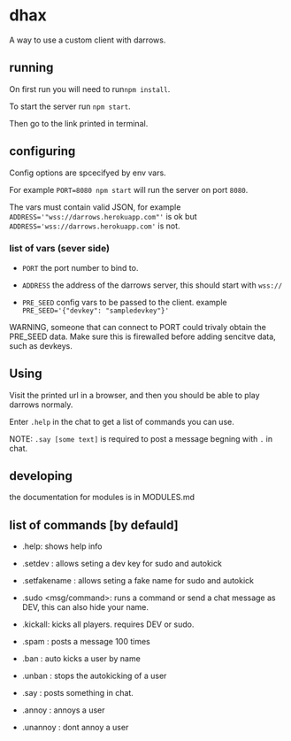 # dhax

A way to use a custom client with darrows.

## running

On first run you will need to run``npm install``.

To start the server run ``npm start``.

Then go to the link printed in terminal.

## configuring

Config options are spcecifyed by env vars.

For example ``PORT=8080 npm start`` will run the server on port ``8080``. 

The vars must contain valid JSON, for example ``ADDRESS='"wss://darrows.herokuapp.com"'`` is ok but ``ADDRESS='wss://darrows.herokuapp.com'`` is not.

### list of vars (sever side)

- ``PORT`` the port number to bind to.

- ``ADDRESS`` the address of the darrows server, this should start with ``wss://``

- ``PRE_SEED`` config vars to be passed to the client. example ``PRE_SEED='{"devkey": "sampledevkey"}'``

WARNING, someone that can connect to PORT could trivaly obtain the PRE_SEED data. 
Make sure this is firewalled before adding sencitve data, such as devkeys.

## Using

Visit the printed url in a browser, and then you should be able to play darrows normaly.

Enter ``.help`` in the chat to get a list of commands you can use.

NOTE: ``.say [some text]``  is required to post a message begning with ``.`` in chat.

## developing

the documentation for modules is in MODULES.md

## list of commands [by defauld]

- .help: shows help info

- .setdev <key>: allows seting a dev key for sudo and autokick

- .setfakename <name>: allows seting a fake name for sudo and autokick

- .sudo <msg/command>: runs a command or send a chat message as DEV, this can also hide your name.

- .kickall: kicks all players. requires DEV or sudo.

- .spam <msg>: posts a message 100 times

- .ban <name>: auto kicks a user by name

- .unban <name>: stops the autokicking of a user
  
- .say <text>: posts something in chat.
  
- .annoy <name>: annoys a user
  
- .unannoy <name>: dont annoy a user

